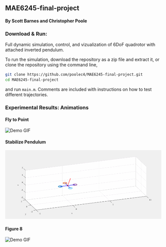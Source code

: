 ## MAE6245-final-project
#### By Scott Barnes and Christopher Poole

### Download & Run:

Full dynamic simulation, control, and vizualization of 6DoF quadrotor with attached inverted pendulum.

To run the simulation, download the repository as a zip file and extract it, or clone the repository using the command line,
```bash
git clone https://github.com/poolec4/MAE6245-final-project.git
cd MAE6245-final-project
```
and run ```main.m```. Comments are included with instructions on how to test different trajectories.

### Experimental Results: Animations

#### Fly to Point
![Demo GIF](https://github.com/poolec4/MAE6245-final-project/blob/master/media/1dofpend_origin.gif)

#### Stabilize Pendulum
![Demo GIF](https://github.com/poolec4/MAE6245-final-project/blob/master/media/1dofpend.gif)

#### Figure 8
![Demo GIF](https://github.com/poolec4/MAE6245-final-project/blob/master/media/1dofpend_fig8.gif) 
